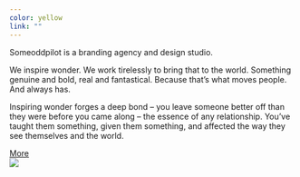 ```yaml
---
color: yellow
link: ""
---
```

<div class="contained vert-center">
	<div class="left display-serif left-align">
	  <p class="drop-cap">Someoddpilot is a branding agency and design studio.</p>
	  <p>We inspire wonder. We work tirelessly to bring that to the world. Something genuine and bold, real and fantastical. Because that’s what moves people. And always has. </p>
	  <p>Inspiring wonder forges a deep bond – you leave someone better off than they were before you came along – the essence of any relationship. You’ve taught them something, given them something, and affected the way they see themselves and the world.</p>
	  <a class="block-link" href="#">More</a>
	</div>
	<div class="right">
	  <img class="full" src="/assets/images/home-slides/half.jpg" />
	</div>
</div>
